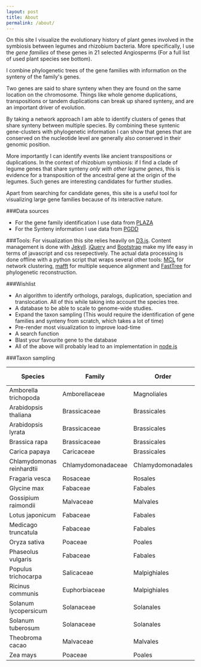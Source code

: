 ```yaml
---
layout: post
title: About
permalink: /about/
---
```


On this site I visualize the evolutionary history of plant genes involved in the symbiosis between legumes and rhizobium bacteria. More specifically, I use the *gene families* of these genes in 21 selected Angiosperms (For a full list of used plant species see bottom).  

I combine phylogenetic trees of the gene families with information on the synteny of the family's genes. 

Two genes are said to share synteny when they are found on the same location on the chromosome. Things like whole genome duplications, transpositions or tandem duplications can break up shared synteny, and are an important driver of evolution.

By taking a network approach I am able to identify clusters of genes that share synteny between multiple species. By combining these syntenic gene-clusters with phylogenetic information I can show that genes that are conserved on the nucleotide level are generally also conserved in their genomic position.

More importantly I can identify events like ancient transpositions or duplications. In the context of rhizobium symbiosis: if I find a clade of legume genes that share synteny *only with other legume genes*, this is evidence for a transposition of the ancestral gene at the origin of the legumes. Such genes are interesting candidates for further studies.

Apart from searching for candidate genes, this site is a useful tool for visualizing large gene families because of its interactive nature.

###Data sources

* For the gene family identification I use data from [PLAZA][1]  
* For the Synteny information I use data from [PGDD][2]  

###Tools:
For visualization this site relies heavily on [D3.js][3]. Content management is done with [Jekyll][4]. [jQuery][5] and [Bootstrap][6] make my life easy in terms of javascript and css resepectively.
The actual data processing is done offline with a python script that wraps several other tools: [MCL][7] for network clustering, [mafft][8] for multiple sequence alignment and [FastTree][9] for phylogenetic reconstruction.

###Wishlist

* An algorithm to identify orthologs, paralogs, duplication, speciation and translocation. All of this while taking into account the species tree.  
* A database to be able to scale to genome-wide studies.  
* Expand the taxon sampling (This would require the identification of gene families and synteny from scratch, which takes a lot of time)  
* Pre-render most visualization to improve load-time  
* A search function  
* Blast your favourite gene to the database  
* All of the above will probably lead to an implementation in [node.js][10]

###Taxon sampling


| Species | Family | Order | rhizobium symbiosis |
| ------- | ------ | ----- | :---: | 
| Amborella trichopoda | Amborellaceae | Magnoliales | No | 
| Arabidopsis thaliana | Brassicaceae | Brassicales | No | 
| Arabidopsis lyrata | Brassicaceae | Brassicales | No | 
| Brassica rapa | Brassicaceae | Brassicales | No | 
| Carica papaya | Caricaceae | Brassicales | No |
| Chlamydomonas reinhardtii | Chlamydomonadaceae | Chlamydomonadales | No |
| Fragaria vesca | Rosaceae | Rosales | No |
| Glycine max | Fabaceae | Fabales | Yes |
| Gossipium raimondii | Malvaceae | Malvales | No |
| Lotus japonicum | Fabaceae | Fabales | Yes |
| Medicago truncatula | Fabaceae | Fabales | Yes |
| Oryza sativa | Poaceae | Poales | No |
| Phaseolus vulgaris | Fabaceae | Fabales | Yes |
| Populus trichocarpa | Salicaceae | Malpighiales | No |
| Ricinus communis | Euphorbiaceae | Malpighiales | No |
| Solanum lycopersicum | Solanaceae | Solanales | No |
| Solanum tuberosum | Solanaceae | Solanales | No |
| Theobroma cacao | Malvaceae | Malvales | No |
| Zea mays | Poaceae | Poales | No |


[1]: http://http://plaza.psb.ugent.be/
[2]: http://chibba.agtec.uga.edu/duplication/
[3]: http://http://d3js.org/
[4]: http://jekyllrb.com/
[5]: http://jquery.com/
[6]: http://http://getbootstrap.com/
[7]: http://micans.org/mcl/index.html
[8]: http://mafft.cbrc.jp/alignment/software/
[9]: http://www.microbesonline.org/fasttree/
[10]: http://nodejs.org/


